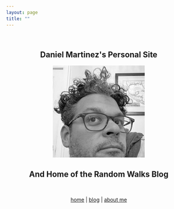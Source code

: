 ```yaml
---
layout: page
title: ""
---
```


<br>

<h2 align="center"> Daniel Martinez's Personal Site </h2>

<div style="text-align: center"><img src="assets/images/profile.jpg" width = "250" ></div>

<h2 align="center"> And Home of the Random Walks Blog </h2>

<br>

<center>

  <a href="https://dmartinezphd.github.io/">home</a> | <a href="https://dmartinezphd.github.io/blog">blog</a> | <a href="https://dmartinezphd.github.io/about">about me</a>

</center>
